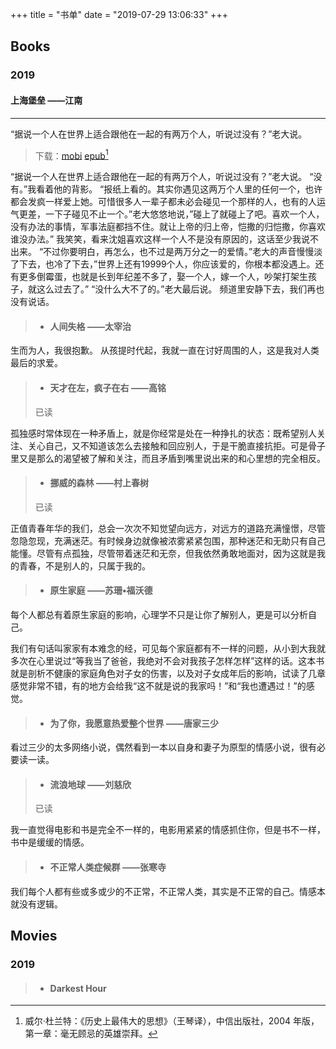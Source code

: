 +++
title = "书单"
date = "2019-07-29 13:06:33"
+++

## Books

### 2019
#### 上海堡垒  ——江南

---
“据说一个人在世界上适合跟他在一起的有两万个人，听说过没有？”老大说。

> 下载：[mobi](https://monsterdradky-blog-image.oss-cn-qingdao.aliyuncs.com/books/%E4%B8%8A%E6%B5%B7%E5%A0%A1%E5%9E%92.mobi) [epub](https://monsterdradky-blog-image.oss-cn-qingdao.aliyuncs.com/books/%E4%B8%8A%E6%B5%B7%E5%A0%A1%E5%9E%92v1_0%20-%20%E6%B1%9F%E5%8D%97.epub)[^1]

“据说一个人在世界上适合跟他在一起的有两万个人，听说过没有？”老大说。
“没有。”我看着他的背影。
“报纸上看的。其实你遇见这两万个人里的任何一个，也许都会发疯一样爱上她。可惜很多人一辈子都未必会碰见一个那样的人，也有的人运气更差，一下子碰见不止一个。”老大悠悠地说，”碰上了就碰上了吧。喜欢一个人，没有办法的事情，军事法庭都挡不住。就让上帝的归上帝，恺撒的归恺撒，你喜欢谁没办法。”
我笑笑，看来沈姐喜欢这样一个人不是没有原因的，这话至少我说不出来。
“不过你要明白，再怎么，也不过是两万分之一的爱情。”老大的声音慢慢淡了下去，也冷了下去，”世界上还有19999个人，你应该爱的，你根本都没遇上。还有更多倒霉蛋，也就是长到年纪差不多了，娶一个人，嫁一个人，吵架打架生孩子，就这么过去了。”
“没什么大不了的。”老大最后说。
频道里安静下去，我们再也没有说话。

> * #### 人间失格 ——太宰治

生而为人，我很抱歉。
从孩提时代起，我就一直在讨好周围的人，这是我对人类最后的求爱。

> * #### 天才在左，疯子在右  ——高铭
> 已读

孤独感时常体现在一种矛盾上，就是你经常是处在一种挣扎的状态：既希望别人关注、关心自己，又不知道该怎么去接触和回应别人，于是干脆直接抗拒。可是骨子里又是那么的渴望被了解和关注，而且矛盾到嘴里说出来的和心里想的完全相反。

> * #### 挪威的森林 ——村上春树
> 已读

正值青春年华的我们，总会一次次不知觉望向远方，对远方的道路充满憧憬，尽管忽隐忽现，充满迷茫。有时候身边就像被浓雾紧紧包围，那种迷茫和无助只有自己能懂。尽管有点孤独，尽管带着迷茫和无奈，但我依然勇敢地面对，因为这就是我的青春，不是别人的，只属于我的。

> * #### 原生家庭 ——苏珊•福沃德

每个人都总有着原生家庭的影响，心理学不只是让你了解别人，更是可以分析自己。

我们有句话叫家家有本难念的经，可见每个家庭都有不一样的问题，从小到大我就多次在心里说过“等我当了爸爸，我绝对不会对我孩子怎样怎样”这样的话。这本书就是剖析不健康的家庭角色对子女的伤害，以及对子女成年后的影响，试读了几章感觉非常不错，有的地方会给我“这不就是说的我家吗！”和“我也遭遇过！”的感觉。

> * #### 为了你，我愿意热爱整个世界 ——唐家三少

看过三少的太多网络小说，偶然看到一本以自身和妻子为原型的情感小说，很有必要读一读。

> * #### 流浪地球 ——刘慈欣
> 已读

我一直觉得电影和书是完全不一样的，电影用紧紧的情感抓住你，但是书不一样，书中是缓缓的情感。

> * #### 不正常人类症候群 ——张寒寺

我们每个人都有些或多或少的不正常，不正常人类，其实是不正常的自己。情感本就没有逻辑。

## Movies

### 2019

> * #### Darkest Hour
[^1]: 威尔·杜兰特：《历史上最伟大的思想》（王琴译），中信出版社，2004 年版，第一章：毫无顾忌的英雄崇拜。
